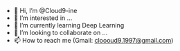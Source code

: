 - 👋 Hi, I’m @Cloud9-ine
- 👀 I’m interested in ...
- 🌱 I’m currently learning Deep Learning
- 💞️ I’m looking to collaborate on ...
- 📫 How to reach me (Gmail: cloooud9.1997@gmail.com)

<!---
Cloud9-ine/Cloud9-ine is a ✨ special ✨ repository because its `README.md` (this file) appears on your GitHub profile.
You can click the Preview link to take a look at your changes.
--->
